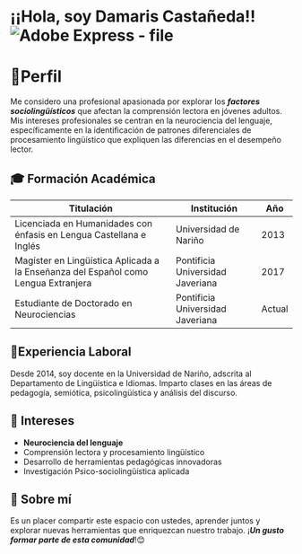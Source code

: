  
# **¡¡Hola, soy Damaris Castañeda!!**  ![Adobe Express - file](https://github.com/user-attachments/assets/84f22e8b-d40c-4093-8c44-742710baeb61)

# 🌟**Perfil**

Me considero una profesional apasionada por explorar los ***factores sociolingüísticos*** que afectan la comprensión lectora en jóvenes adultos. Mis intereses profesionales se centran en la neurociencia del lenguaje, específicamente en la identificación de patrones diferenciales de procesamiento lingüístico que expliquen las diferencias en el desempeño lector.


## 🎓 **Formación Académica**

 
| **Titulación**                                                    | **Institución**                  | **Año**  |
|-------------------------------------------------------------------|----------------------------------|----------|
| Licenciada en Humanidades con énfasis en Lengua Castellana e Inglés | Universidad de Nariño            | 2013     |
| Magíster en Lingüística Aplicada a la Enseñanza del Español como Lengua Extranjera | Pontificia Universidad Javeriana | 2017     |
| Estudiante de Doctorado en Neurociencias                            | Pontificia Universidad Javeriana | Actual   | 


## 💼**Experiencia Laboral**


Desde 2014, soy docente en la Universidad de Nariño, adscrita al Departamento de Lingüística e Idiomas. Imparto clases en las áreas de pedagogía, semiótica, psicolingüística y análisis del discurso.


## 🌱 **Intereses**  

- **Neurociencia del lenguaje**  
- Comprensión lectora y procesamiento lingüístico  
- Desarrollo de herramientas pedagógicas innovadoras  
- Investigación Psico-sociolingüística aplicada

  
## 🤝 Sobre mí 

Es un placer compartir este espacio con ustedes, aprender juntos y explorar nuevas herramientas que enriquezcan nuestro trabajo. 
¡***Un gusto formar parte de esta comunidad***!😊
